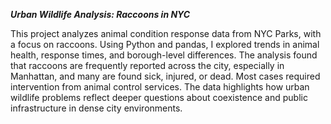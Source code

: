 ***Urban Wildlife Analysis: Raccoons in NYC***


This project analyzes animal condition response data from NYC Parks, with a focus on raccoons. Using Python and pandas, I explored trends in animal health, response times, and borough-level differences. 
The analysis found that raccoons are frequently reported across the city, especially in Manhattan, and many are found sick, injured, or dead. Most cases required intervention from animal control services. 
The data highlights how urban wildlife problems reflect deeper questions about coexistence and public infrastructure in dense city environments.
